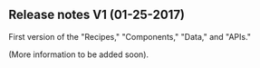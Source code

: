 Release notes V1 (01-25-2017)
---

First version of the "Recipes," "Components," "Data," and "APIs."

(More information to be added soon).